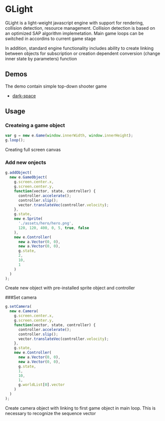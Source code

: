 # GLight

GLight is a light-weight javascript engine with support for rendering, collision detection, resource management. Collision detection is based on an optimized SAP algorithm implemetation. Main game loops can be switched in accordins to current game stage

In addition, standard engine functionality includes ability to create linking between objects for subscription or creation dependent conversion (change inner state by parameters) function

## Demos

The demo contain simple top-down shooter game

* [dark-space](https://vladborsh.github.io/)

## Usage

### Createing a game object

```js
var g = new e.Game(window.innerWidth, window.innerHeight);
g.loop();
```

Creating full screen canvas

### Add new onjects

```js
g.addObject(
  new e.GameObject(
    g.screen.center.x, 
    g.screen.center.y,
    function(vector, state, controller) {
      controller.accelerate();
      controller.slip();
      vector.translateVec(controller.velocity);
    },
    g.state,
    new e.Sprite(
      './assets/hero/hero.png',
      120, 120, 400, 0, 5, true, false
    ),
    new e.Controller(
      new a.Vector(0, 0),
      new a.Vector(0, 0),
      g.state,
      2,
      10,
      1
    )
  )
);
```
Create new object with pre-installed sprite object and controller

###Set camera 

```js
g.setCamera(
  new e.Camera(
    g.screen.center.x,
    g.screen.center.y,
    function(vector, state, controller) {
      controller.accelerate();
      controller.slip();
      vector.translateVec(controller.velocity);
    },
    g.state,
    new e.Controller(
      new a.Vector(0, 0),
      new a.Vector(0, 0),
      g.state,
      1,
      10,
      1,
      g.worldList[0].vector
    )
  )
);
```

Create camera object with linking to first game object in main loop. This is necessary to recognize the sequence vector


